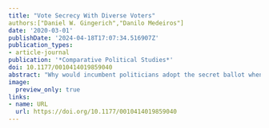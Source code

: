 ```yaml
---
title: "Vote Secrecy With Diverse Voters"
authors:["Daniel W. Gingerich","Danilo Medeiros"]
date: '2020-03-01'
publishDate: '2024-04-18T17:07:34.516907Z'
publication_types:
- article-journal
publication: '*Comparative Political Studies*'
doi: 10.1177/0010414019859040
abstract: "Why would incumbent politicians adopt the secret ballot when doing so weakens the advantages of incumbency? Why is the secret ballot considered a democratizing reform in some settings, whereas in others it is associated with democratic backsliding? We provide theory and empirics to address these questions. Our starting point is the observation that the secret ballot had two consequences. It reduced the capacity to monitor the vote, thereby dampening the efficacy of clientelism. Yet, depending on literacy and electoral rules, it could also narrow political participation. Recognizing this, we endogenize politicians’ preferences over the secret ballot, concentrating on the role of their personal and constituency characteristics. Legislative roll call voting data from Brazil’s Second Republic (1945-1964) is used to test our framework. Consistent with expectations, the level of literacy of legislators’ supporters and the strength of their local ties strongly influenced the choice to adopt the secret ballot."
image:
  preview_only: true
links:
- name: URL
  url: https://doi.org/10.1177/0010414019859040
---
```

